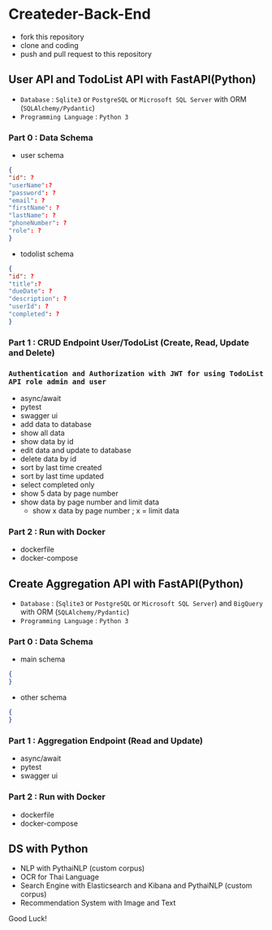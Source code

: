 # Createder-Back-End
- fork this repository
- clone and coding
- push and pull request to this repository
## User API and TodoList API with FastAPI(Python)
- `Database` : `Sqlite3` or `PostgreSQL` or `Microsoft SQL Server` with ORM (`SQLAlchemy/Pydantic`) 
- `Programming Language` : `Python 3`
### Part 0 : Data Schema
- user schema
```json
{
"id": ?
"userName":?
"password": ?
"email": ?
"firstName": ?
"lastName": ?
"phoneNumber": ?
"role": ?
}
```
- todolist schema
```json
{
"id": ?
"title":?
"dueDate": ?
"description": ?
"userId": ?
"completed": ?
}
```
### Part 1 : CRUD Endpoint User/TodoList (Create, Read, Update and Delete)
### `Authentication and Authorization with JWT for using TodoList API role admin and user`
- async/await
- pytest
- swagger ui
- add data to database
- show all data
- show data by id
- edit data and update to database
- delete data by id
- sort by last time created
- sort by last time updated
- select completed only
- show 5 data by page number
- show data by page number and limit data
    - show x data by page number ; x = limit data

### Part 2 : Run with Docker
- dockerfile
- docker-compose
## Create Aggregation API with FastAPI(Python)
- `Database` : (`Sqlite3` or `PostgreSQL` or `Microsoft SQL Server`) and `BigQuery` with ORM (`SQLAlchemy/Pydantic`)
- `Programming Language` : `Python 3`

### Part 0 : Data Schema
- main schema
```json
{
}
```
- other schema
```json
{
}
```
### Part 1 : Aggregation Endpoint (Read and Update)
- async/await
- pytest
- swagger ui
### Part 2 : Run with Docker
- dockerfile
- docker-compose
## DS with Python
- NLP with PythaiNLP (custom corpus)
- OCR for Thai Language
- Search Engine with Elasticsearch and Kibana and PythaiNLP (custom corpus)
- Recommendation System with Image and Text

Good Luck!
